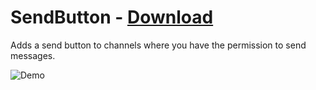 # SendButton - [Download](https://betterdiscord.app/Download?id=191)

Adds a send button to channels where you have the permission to send messages.

![Demo](https://i.imgur.com/VVj4lCP.gif)


